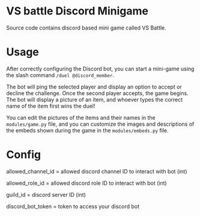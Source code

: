 # VS battle Discord Minigame
Source code contains discord based mini game called VS Battle.

# Usage
After correctly configuring the Discord bot, you can start a mini-game using the slash command ``/duel @discord_member``.

The bot will ping the selected player and display an option to accept or decline the challenge. Once the second player accepts, the game begins. The bot will display a picture of an item, and whoever types the correct name of the item first wins the duel!

You can edit the pictures of the items and their names in the ``modules/game.py`` file, and you can customize the images and descriptions of the embeds shown during the game in the ``modules/embeds.py`` file.

# Config
allowed_channel_id = allowed discord channel ID to interact with bot (int)

allowed_role_id = allowed discord role ID to interact with bot (int)

guild_id = discord server ID (int)

discord_bot_token = token to access your discord bot
